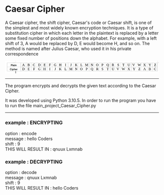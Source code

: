 # Caesar Cipher
A Caesar cipher, the shift cipher, Caesar's code or Caesar shift, is one of the simplest and most widely known encryption techniques. It is a type of substitution cipher in which each letter in the plaintext is replaced by a letter some fixed number of positions down the alphabet. For example, with a left shift of 3, A would be replaced by D, E would become H, and so on. The method is named after Julius Caesar, who used it in his private correspondence

![Screenshot](Caesar_cipher_left_shift_of_3.JPG)

-----

The program encrypts and decrypts the given text according to the Caesar Cipher. 

It was developed using Python 3.10.5.
In order to run the program you have to run the file main_project_Caesar_Cipher.py

-----
### example : ENCRYPTING  
option : encode  
message : hello Coders  
shift : 9  
THIS WILL RESULT IN : qnuux Lxmnab  

### example : DECRYPTING
option : decode  
message : qnuux Lxmnab  
shift : 9  
THIS WILL RESULT IN : hello Coders  